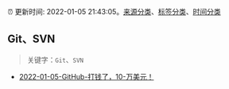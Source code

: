 :alarm_clock: 更新时间: 2022-01-05 21:43:05。[来源分类](../README.md)、[标签分类](../TAGS.md)、[时间分类](../TIMELINE.md)

## Git、SVN


> 关键字：`Git`、`SVN`



- [2022-01-05-GitHub-打钱了，10-万美元！](https://toutiao.io/k/ndfqyy2) 